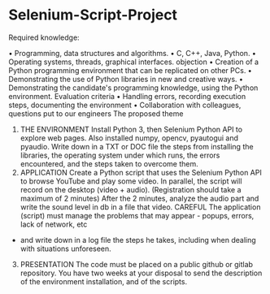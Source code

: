 # Selenium-Script-Project

Required knowledge:


• Programming, data structures and algorithms.
• C, C++, Java, Python.
• Operating systems, threads, graphical interfaces.
objection
• Creation of a Python programming environment that can be replicated on other PCs.
• Demonstrating the use of Python libraries in new and creative ways.
• Demonstrating the candidate's programming knowledge, using the Python environment.
Evaluation criteria
• Handling errors, recording execution steps, documenting the environment
• Collaboration with colleagues, questions put to our engineers
The proposed theme



1. THE ENVIRONMENT
Install Python 3, then Selenium Python API to explore web pages. Also installed
numpy, opencv, pyautogui and pyaudio.
Write down in a TXT or DOC file the steps from installing the libraries, the operating system under which
runs, the errors encountered, and the steps taken to overcome them.
2. APPLICATION
Create a Python script that uses the Selenium Python API to browse YouTube and
play some video.
In parallel, the script will record on the desktop (video + audio). (Registration should take a maximum of 2 minutes)
After the 2 minutes, analyze the audio part and write the sound level in db in a file
that video.
CAREFUL
The application (script) must manage the problems that may appear - popups, errors, lack of network, etc
- and write down in a log file the steps he takes, including when dealing with situations
unforeseen.
3. PRESENTATION
The code must be placed on a public github or gitlab repository. You have two weeks at your disposal
to send the description of the environment installation, and of the scripts.
